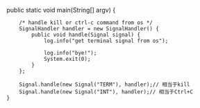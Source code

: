 public static void main(String[] argv) {
   

        /* handle kill or ctrl-c command from os */
        SignalHandler handler = new SignalHandler() {
            public void handle(Signal signal) {
                log.info("get terminal signal from os");
            
                log.info("bye!");
                System.exit(0);
            }
        };

        Signal.handle(new Signal("TERM"), handler);// 相当于kill
        Signal.handle(new Signal("INT"), handler);// 相当于Ctrl+C
    }